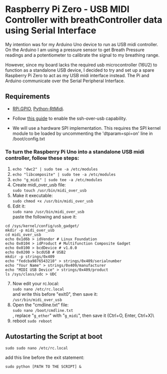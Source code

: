 
# Raspberry Pi Zero - USB MIDI Controller with breathController data using Serial Interface

My intention was for my Arduino Uno device to run as USB midi controller. On the Arduino I am using a pressure sensor to get Breath Pressure readings and a potentiometer to calibrate the signal to my breathing range.

However, since my board lacks the required usb microcontroller (16U2) to function as a standalone USB device, I decided to try and set up a spare Raspberry Pi Zero to act as my USB midi interface instead. The Pi and Arduino communicate over the Serial Peripheral Interface. 


## Requirements

* [RPi.GPIO](https://pypi.org/project/RPi.GPIO/), [Python-RtMidi](https://pypi.org/project/python-rtmidi/).

* Follow [this guide](https://blog.gbaman.info/?p=791) to enable the ssh-over-usb capability. 

* We will use a hardware SPI implementation. This requires the SPI kernel module to be loaded by uncommenting the 'dtparam=spi=on' line in /boot/config.txt


### To turn the Raspberry Pi Uno into a standalone USB midi controller, follow these steps: 


1. `echo "dwc2" | sudo tee -a /etc/modules`
2. `echo "libcomposite" | sudo tee -a /etc/modules`
3. `echo "g_midi" | sudo tee -a /etc/modules`
4. Create midi_over_usb file:\
`sudo touch /usr/bin/midi_over_usb`
5. Make it executable:\
`sudo chmod +x /usr/bin/midi_over_usb`
6. Edit it:\
`sudo nano /usr/bin/midi_over_usb`\
paste the following and save it:
```
cd /sys/kernel/config/usb_gadget/
mkdir -p midi_over_usb
cd midi_over_usb
echo 0x1d6b > idVendor # Linux Foundation
echo 0x0104 > idProduct # Multifunction Composite Gadget
echo 0x0100 > bcdDevice # v1.0.0
echo 0x0200 > bcdUSB # USB2
mkdir -p strings/0x409
echo "fedcba9876543210" > strings/0x409/serialnumber
echo "Your Name" > strings/0x409/manufacturer
echo "MIDI USB Device" > strings/0x409/product
ls /sys/class/udc > UDC
```
7. Now edit your rc.local:\
`sudo nano /etc/rc.local`\
and write this before "exit0", then save it:\
`/usr/bin/midi_over_usb`
8. Open the "cmdline.txt" file:\
`sudo nano /boot/cmdline.txt`\
, replace "`g_ether`" with "`g_midi`", then save it (Ctrl+O, Enter, Ctrl+X)\
9. reboot
`sudo reboot`

## Autostarting the Script at boot

`sudo sudo nano /etc/rc.local`

add this line before the exit statement:

`sudo python [PATH TO THE SCRIPT] &`






